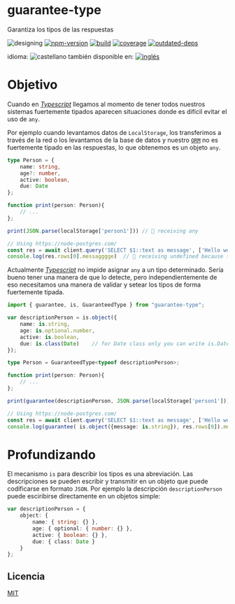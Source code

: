 <!--multilang v0 es:LEEME.md en:README.md -->
# guarantee-type
<!--lang:es-->
Garantiza los tipos de las respuestas

<!--lang:en--]
guarantee the type of a plain object

[!--lang:*-->

<!-- cucardas -->
![designing](https://img.shields.io/badge/stability-designing-red.svg)
[![npm-version](https://img.shields.io/npm/v/guarantee-type.svg)](https://npmjs.org/package/guarantee-type)
[![build](https://github.com/emilioplatzer/guarantee-type/actions/workflows/node.js.yml/badge.svg)](https://github.com/emilioplatzer/guarantee-type/actions/workflows/node.js.yml)
[![coverage](https://img.shields.io/coveralls/emilioplatzer/guarantee-type/master.svg)](https://coveralls.io/r/emilioplatzer/guarantee-type)
[![outdated-deps](https://img.shields.io/github/issues-search/emilioplatzer/guarantee-type?color=9cf&label=outdated-deps&query=is%3Apr%20author%3Aapp%2Fdependabot%20is%3Aopen)](https://github.com/emilioplatzer/guarantee-type/pulls/app%2Fdependabot)

<!--multilang buttons-->

idioma: ![castellano](https://raw.githubusercontent.com/emilioplatzer/multilang/master/img/lang-es.png)
también disponible en:
[![inglés](https://raw.githubusercontent.com/emilioplatzer/multilang/master/img/lang-en.png)](README.md)

<!--lang:es-->

# Objetivo

<!--lang:en--]

# Main goal

[!--lang:es-->

Cuando en [_Typescript_](typescriptlang.org) llegamos al momento de tener todos nuestros sistemas fuertemente tipados 
aparecen situaciones donde es difícil evitar el uso de `any`. 

Por ejemplo cuando levantamos datos de `LocalStorage`, los transferimos a través de la red 
o los levantamos de la base de datos y nuestro [`ORM`](https://es.wikipedia.org/wiki/Asignaci%C3%B3n_objeto-relacional)
no es fuertemente tipado en las respuestas, lo que obtenemos es un objeto `any`. 

<!--lang:en--]

When we use [_Typescript_](typescriptlang.org), in some point we want to use types everywere. 
But in some cases is very dificult to avoid the use of `any`. 

For example, when we get data from LocalStorage, we transfer data in the network 
or we retieve from the database and ower [`ORM`](https://en.wikipedia.org/wiki/Object%E2%80%93relational_mapping)
is no typed enought. 

[!--lang:*-->

```ts
type Person = {
    name: string,
    age?: number,
    active: boolean, 
    due: Date
};

function print(person: Person){
    // ...
};

print(JSON.parse(localStorage['person1'])) // 💩 receiving any

// Using https://node-postgres.com/
const res = await client.query('SELECT $1::text as message', ['Hello world!'])
console.log(res.rows[0].messagggge)  // 💩 receiving undefined because the typo

```

<!--lang:es-->

Actualmente [_Typescript_](typescriptlang.org) no impide asignar `any` a un tipo determinado. 
Sería bueno tener una manera de que lo detecte, pero independientemente de eso 
necesitamos una manera de validar y setear los tipos de forma fuertemente tipada. 

<!--lang:en--]

Currently [_Typescript_](typescriptlang.org) do not avoid the use of `any` in the
right hand of an assignation. But regardless of that we need a way to validate 
and set types of received data. 


[!--lang:*-->

```ts
import { guarantee, is, GuaranteedType } from "guarantee-type";

var descriptionPerson = is.object({
    name: is.string,
    age: is.optional.number,
    active: is.boolean,
    due: is.class(Date)    // for Date class only you can write is.Date
});

type Person = GuaranteedType<typeof descriptionPerson>;

function print(person: Person){
    // ...
};

print(guarantee(descriptionPerson, JSON.parse(localStorage['person1']))); // 👍 ok, type guaranteed!

// Using https://node-postgres.com/
const res = await client.query('SELECT $1::text as message', ['Hello world!'])
console.log(guarantee( is.object({message: is.string}), res.rows[0]).messagggge)  // 👍 ok, typo detected!

```
<!--lang:es-->

# Profundizando

<!--lang:en--]

# Deep into

<!--lang:es-->

El mecanismo `is` para describir los tipos es una abreviación. 
Las descripciones se pueden escribir y transmitir en un objeto que puede
codificarse en formato `JSON`. Por ejemplo la descripción `descriptionPerson`
puede esciribirse directamente en un objetos simple:

<!--lang:en--]

Using `is` for describe the type is optional. 
The descriptions can be defined in a plain _Javascript_ object that
can be serializable and enceded with `JSON`. 
For example `descriptionPerson` can be writen like this:

[!--lang:*-->

```ts
var descriptionPerson = { 
    object: {
        name: { string: {} },
        age: { optional: { number: {} },
        active: { boolean: {} },
        due: { class: Date }
    }
};
```

<!--lang:es-->

## Licencia

<!--lang:en--]

## License

[!--lang:*-->

[MIT](LICENSE)
